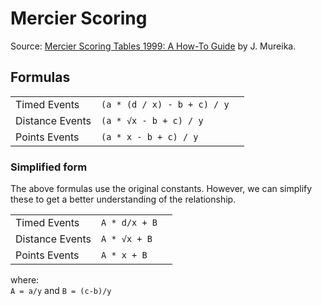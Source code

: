 # Mercier Scoring

Source: [Mercier Scoring Tables 1999: A How-To Guide](http://myweb.lmu.edu/jmureika/track/mercier/Merc99.html#field) by J. Mureika.

## Formulas
||||
|--|--|--|
|Timed Events|`(a * (d / x) - b + c) / y`|
|Distance Events|`(a * √x - b + c) / y`  |
|Points Events|`(a * x - b + c) / y`     |

### Simplified form
The above formulas use the original constants. However, we can simplify these to get a better understanding of the relationship.

||||
|--|--|--|
|Timed Events|`A * d/x + B`|
|Distance Events|`A * √x + B`|
|Points Events|`A * x + B`|

where:\
`A = a/y` and  `B = (c-b)/y`
